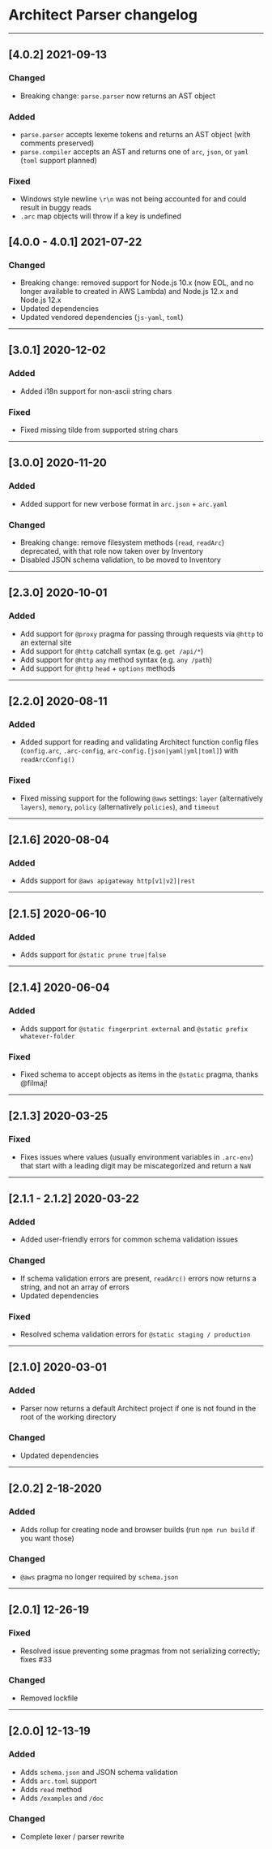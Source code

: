 # Architect Parser changelog

---
## [4.0.2] 2021-09-13

### Changed

- Breaking change: `parse.parser` now returns an AST object

### Added

- `parse.parser` accepts lexeme tokens and returns an AST object (with comments preserved)
- `parse.compiler` accepts an AST and returns one of `arc`, `json`, or `yaml` (`toml` support planned)

### Fixed

- Windows style newline `\r\n` was not being accounted for and could result in buggy reads
- `.arc` map objects will throw if a key is undefined

## [4.0.0 - 4.0.1] 2021-07-22

### Changed

- Breaking change: removed support for Node.js 10.x (now EOL, and no longer available to created in AWS Lambda) and Node.js 12.x and Node.js 12.x
- Updated dependencies
- Updated vendored dependencies (`js-yaml`, `toml`)

---

## [3.0.1] 2020-12-02

### Added

- Added i18n support for non-ascii string chars


### Fixed

- Fixed missing tilde from supported string chars

---

## [3.0.0] 2020-11-20

### Added

- Added support for new verbose format in `arc.json` + `arc.yaml`


### Changed

- Breaking change: remove filesystem methods (`read`, `readArc`) deprecated, with that role now taken over by Inventory
- Disabled JSON schema validation, to be moved to Inventory

---

## [2.3.0] 2020-10-01

### Added

- Add support for `@proxy` pragma for passing through requests via `@http` to an external site
- Add support for `@http` catchall syntax (e.g. `get /api/*`)
- Add support for `@http` `any` method syntax (e.g. `any /path`)
- Add support for `@http` `head` + `options` methods

---

## [2.2.0] 2020-08-11

### Added

- Added support for reading and validating Architect function config files (`config.arc`, `.arc-config`, `arc-config.[json|yaml|yml|toml]`) with `readArcConfig()`


### Fixed

- Fixed missing support for the following `@aws` settings: `layer` (alternatively `layers`), `memory`, `policy` (alternatively `policies`), and `timeout`

---

## [2.1.6] 2020-08-04

### Added

- Adds support for `@aws apigateway http[v1|v2]|rest`

---

## [2.1.5] 2020-06-10

### Added

- Adds support for `@static prune true|false`

---

## [2.1.4] 2020-06-04

### Added

- Adds support for `@static fingerprint external` and `@static prefix whatever-folder`


### Fixed

- Fixed schema to accept objects as items in the `@static` pragma, thanks @filmaj!

---

## [2.1.3] 2020-03-25

### Fixed

- Fixes issues where values (usually environment variables in `.arc-env`) that start with a leading digit may be miscategorized and return a `NaN`

---

## [2.1.1 - 2.1.2] 2020-03-22

### Added

- Added user-friendly errors for common schema validation issues


### Changed

- If schema validation errors are present, `readArc()` errors now returns a string, and not an array of errors
- Updated dependencies


### Fixed

- Resolved schema validation errors for `@static staging / production`

---

## [2.1.0] 2020-03-01

### Added

- Parser now returns a default Architect project if one is not found in the root of the working directory


### Changed

- Updated dependencies

---

## [2.0.2] 2-18-2020

### Added

- Adds rollup for creating node and browser builds (run `npm run build` if you want those)


### Changed

- `@aws` pragma no longer required by `schema.json`

---

## [2.0.1] 12-26-19

### Fixed

- Resolved issue preventing some pragmas from not serializing correctly; fixes #33


### Changed

- Removed lockfile

---

## [2.0.0] 12-13-19

### Added

- Adds `schema.json` and JSON schema validation
- Adds `arc.toml` support
- Adds `read` method
- Adds `/examples` and `/doc`

### Changed

- Complete lexer / parser rewrite
